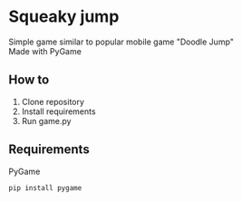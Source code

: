 # Squeaky jump
 Simple game similar to popular mobile game "Doodle Jump" <br>
 Made with PyGame
 
 ## How to
 1. Clone repository
 2. Install requirements
 3. Run game.py
 
 ## Requirements
 PyGame <br>
 ```
 pip install pygame
 ```
